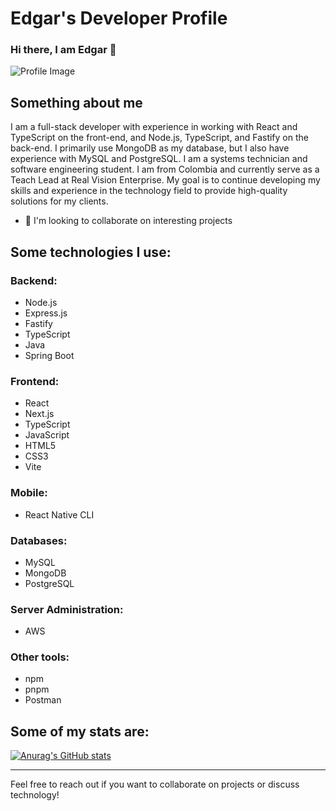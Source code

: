 # Edgar's Developer Profile

### Hi there, I am Edgar 👋

![Profile Image](https://user-images.githubusercontent.com/94972642/174076406-eb96de6d-4796-4a8c-8e8c-98dd14017c9c.jpg)

## Something about me

I am a full-stack developer with experience in working with React and TypeScript on the front-end, and Node.js, TypeScript, and Fastify on the back-end. I primarily use MongoDB as my database, but I also have experience with MySQL and PostgreSQL. I am a systems technician and software engineering student. I am from Colombia and currently serve as a Teach Lead at Real Vision Enterprise. My goal is to continue developing my skills and experience in the technology field to provide high-quality solutions for my clients.

- 👯 I'm looking to collaborate on interesting projects

## Some technologies I use:

### Backend:
- Node.js
- Express.js
- Fastify
- TypeScript
- Java
- Spring Boot

### Frontend:
- React
- Next.js
- TypeScript
- JavaScript
- HTML5
- CSS3
- Vite

### Mobile:
- React Native CLI

### Databases:
- MySQL
- MongoDB
- PostgreSQL

### Server Administration:
- AWS

### Other tools:
- npm
- pnpm
- Postman

## Some of my stats are:
[![Anurag's GitHub stats](https://github-readme-stats.vercel.app/api?username=matosr96)](https://github.com/matosr96/github-readme-stats)

---

Feel free to reach out if you want to collaborate on projects or discuss technology!
